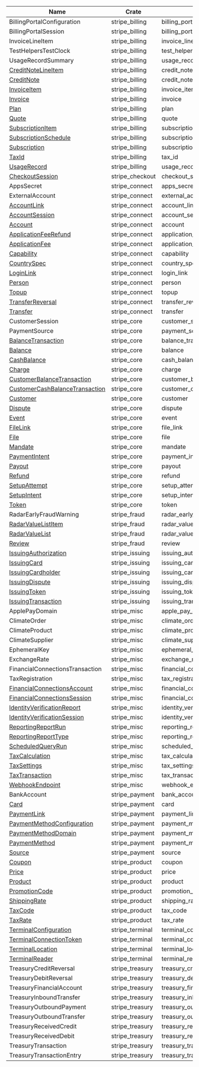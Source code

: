 | Name                                                                                             | Crate           | Feature Gate                      |
|--------------------------------------------------------------------------------------------------|-----------------|-----------------------------------|
| BillingPortalConfiguration                                                                       | stripe_billing  | billing_portal_configuration      |
| BillingPortalSession                                                                             | stripe_billing  | billing_portal_session            |
| InvoiceLineItem                                                                                  | stripe_billing  | invoice_line_item                 |
| TestHelpersTestClock                                                                             | stripe_billing  | test_helpers_test_clock           |
| UsageRecordSummary                                                                               | stripe_billing  | usage_record_summary              |
| [CreditNoteLineItem](https://stripe.com/docs/api/credit_notes/line_item)                         | stripe_billing  | credit_note_line_item             |
| [CreditNote](https://stripe.com/docs/api/credit_notes/object)                                    | stripe_billing  | credit_note                       |
| [InvoiceItem](https://stripe.com/docs/api/invoiceitems/object)                                   | stripe_billing  | invoice_item                      |
| [Invoice](https://stripe.com/docs/api/invoices/object)                                           | stripe_billing  | invoice                           |
| [Plan](https://stripe.com/docs/api/plans/object)                                                 | stripe_billing  | plan                              |
| [Quote](https://stripe.com/docs/api/quotes/object)                                               | stripe_billing  | quote                             |
| [SubscriptionItem](https://stripe.com/docs/api/subscription_items/object)                        | stripe_billing  | subscription_item                 |
| [SubscriptionSchedule](https://stripe.com/docs/api/subscription_schedules/object)                | stripe_billing  | subscription_schedule             |
| [Subscription](https://stripe.com/docs/api/subscriptions/object)                                 | stripe_billing  | subscription                      |
| [TaxId](https://stripe.com/docs/api/tax_ids/object)                                              | stripe_billing  | tax_id                            |
| [UsageRecord](https://stripe.com/docs/api/usage_records/object)                                  | stripe_billing  | usage_record                      |
| [CheckoutSession](https://stripe.com/docs/api/checkout/sessions/object)                          | stripe_checkout | checkout_session                  |
| AppsSecret                                                                                       | stripe_connect  | apps_secret                       |
| ExternalAccount                                                                                  | stripe_connect  | external_account                  |
| [AccountLink](https://stripe.com/docs/api/account_links/object)                                  | stripe_connect  | account_link                      |
| [AccountSession](https://stripe.com/docs/api/account_sessions/object)                            | stripe_connect  | account_session                   |
| [Account](https://stripe.com/docs/api/accounts/object)                                           | stripe_connect  | account                           |
| [ApplicationFeeRefund](https://stripe.com/docs/api/fee_refunds/object)                           | stripe_connect  | application_fee_refund            |
| [ApplicationFee](https://stripe.com/docs/api/application_fees/object)                            | stripe_connect  | application_fee                   |
| [Capability](https://stripe.com/docs/api/capabilities/object)                                    | stripe_connect  | capability                        |
| [CountrySpec](https://stripe.com/docs/api/country_specs/object)                                  | stripe_connect  | country_spec                      |
| [LoginLink](https://stripe.com/docs/api/account/login_link)                                      | stripe_connect  | login_link                        |
| [Person](https://stripe.com/docs/api/persons/object)                                             | stripe_connect  | person                            |
| [Topup](https://stripe.com/docs/api/topups/object)                                               | stripe_connect  | topup                             |
| [TransferReversal](https://stripe.com/docs/api/transfer_reversals/object)                        | stripe_connect  | transfer_reversal                 |
| [Transfer](https://stripe.com/docs/api/transfers/object)                                         | stripe_connect  | transfer                          |
| CustomerSession                                                                                  | stripe_core     | customer_session                  |
| PaymentSource                                                                                    | stripe_core     | payment_source                    |
| [BalanceTransaction](https://stripe.com/docs/api/balance_transactions/object)                    | stripe_core     | balance_transaction               |
| [Balance](https://stripe.com/docs/api/balance/balance_object)                                    | stripe_core     | balance                           |
| [CashBalance](https://stripe.com/docs/api/cash_balance/object)                                   | stripe_core     | cash_balance                      |
| [Charge](https://stripe.com/docs/api/charges/object)                                             | stripe_core     | charge                            |
| [CustomerBalanceTransaction](https://stripe.com/docs/api/customer_balance_transactions/object)   | stripe_core     | customer_balance_transaction      |
| [CustomerCashBalanceTransaction](https://stripe.com/docs/api/cash_balance_transactions/object)   | stripe_core     | customer_cash_balance_transaction |
| [Customer](https://stripe.com/docs/api/customers/object)                                         | stripe_core     | customer                          |
| [Dispute](https://stripe.com/docs/api/disputes/object)                                           | stripe_core     | dispute                           |
| [Event](https://stripe.com/docs/api/events/object)                                               | stripe_core     | event                             |
| [FileLink](https://stripe.com/docs/api/file_links/object)                                        | stripe_core     | file_link                         |
| [File](https://stripe.com/docs/api/files/object)                                                 | stripe_core     | file                              |
| [Mandate](https://stripe.com/docs/api/mandates/object)                                           | stripe_core     | mandate                           |
| [PaymentIntent](https://stripe.com/docs/api/payment_intents/object)                              | stripe_core     | payment_intent                    |
| [Payout](https://stripe.com/docs/api/payouts/object)                                             | stripe_core     | payout                            |
| [Refund](https://stripe.com/docs/api/refunds/object)                                             | stripe_core     | refund                            |
| [SetupAttempt](https://stripe.com/docs/api/setup_attempts/object)                                | stripe_core     | setup_attempt                     |
| [SetupIntent](https://stripe.com/docs/api/setup_intents/object)                                  | stripe_core     | setup_intent                      |
| [Token](https://stripe.com/docs/api/tokens/object)                                               | stripe_core     | token                             |
| RadarEarlyFraudWarning                                                                           | stripe_fraud    | radar_early_fraud_warning         |
| [RadarValueListItem](https://stripe.com/docs/api/radar/value_list_items/object)                  | stripe_fraud    | radar_value_list_item             |
| [RadarValueList](https://stripe.com/docs/api/radar/value_lists/object)                           | stripe_fraud    | radar_value_list                  |
| [Review](https://stripe.com/docs/api/radar/reviews/object)                                       | stripe_fraud    | review                            |
| [IssuingAuthorization](https://stripe.com/docs/api/issuing/authorizations/object)                | stripe_issuing  | issuing_authorization             |
| [IssuingCard](https://stripe.com/docs/api/issuing/cards/object)                                  | stripe_issuing  | issuing_card                      |
| [IssuingCardholder](https://stripe.com/docs/api/issuing/cardholders/object)                      | stripe_issuing  | issuing_cardholder                |
| [IssuingDispute](https://stripe.com/docs/api/issuing/disputes/object)                            | stripe_issuing  | issuing_dispute                   |
| [IssuingToken](https://stripe.com/docs/api/issuing/tokens/object)                                | stripe_issuing  | issuing_token                     |
| [IssuingTransaction](https://stripe.com/docs/api/issuing/transactions/object)                    | stripe_issuing  | issuing_transaction               |
| ApplePayDomain                                                                                   | stripe_misc     | apple_pay_domain                  |
| ClimateOrder                                                                                     | stripe_misc     | climate_order                     |
| ClimateProduct                                                                                   | stripe_misc     | climate_product                   |
| ClimateSupplier                                                                                  | stripe_misc     | climate_supplier                  |
| EphemeralKey                                                                                     | stripe_misc     | ephemeral_key                     |
| ExchangeRate                                                                                     | stripe_misc     | exchange_rate                     |
| FinancialConnectionsTransaction                                                                  | stripe_misc     | financial_connections_transaction |
| TaxRegistration                                                                                  | stripe_misc     | tax_registration                  |
| [FinancialConnectionsAccount](https://stripe.com/docs/api/financial_connections/accounts/object) | stripe_misc     | financial_connections_account     |
| [FinancialConnectionsSession](https://stripe.com/docs/api/financial_connections/sessions/object) | stripe_misc     | financial_connections_session     |
| [IdentityVerificationReport](https://stripe.com/docs/api/identity/verification_reports/object)   | stripe_misc     | identity_verification_report      |
| [IdentityVerificationSession](https://stripe.com/docs/api/identity/verification_sessions/object) | stripe_misc     | identity_verification_session     |
| [ReportingReportRun](https://stripe.com/docs/api/reporting/report_run/object)                    | stripe_misc     | reporting_report_run              |
| [ReportingReportType](https://stripe.com/docs/api/reporting/report_type/object)                  | stripe_misc     | reporting_report_type             |
| [ScheduledQueryRun](https://stripe.com/docs/api/sigma/scheduled_queries/object)                  | stripe_misc     | scheduled_query_run               |
| [TaxCalculation](https://stripe.com/docs/api/tax/calculations/object)                            | stripe_misc     | tax_calculation                   |
| [TaxSettings](https://stripe.com/docs/api/tax/settings/object)                                   | stripe_misc     | tax_settings                      |
| [TaxTransaction](https://stripe.com/docs/api/tax/transactions/object)                            | stripe_misc     | tax_transaction                   |
| [WebhookEndpoint](https://stripe.com/docs/api/webhook_endpoints/object)                          | stripe_misc     | webhook_endpoint                  |
| BankAccount                                                                                      | stripe_payment  | bank_account                      |
| [Card](https://stripe.com/docs/api/cards/object)                                                 | stripe_payment  | card                              |
| [PaymentLink](https://stripe.com/docs/api/payment_links/payment_links/object)                    | stripe_payment  | payment_link                      |
| [PaymentMethodConfiguration](https://stripe.com/docs/api/payment_method_configurations/object)   | stripe_payment  | payment_method_configuration      |
| [PaymentMethodDomain](https://stripe.com/docs/api/payment_method_domains/object)                 | stripe_payment  | payment_method_domain             |
| [PaymentMethod](https://stripe.com/docs/api/payment_methods/object)                              | stripe_payment  | payment_method                    |
| [Source](https://stripe.com/docs/api/sources/object)                                             | stripe_payment  | source                            |
| [Coupon](https://stripe.com/docs/api/coupons/object)                                             | stripe_product  | coupon                            |
| [Price](https://stripe.com/docs/api/prices/object)                                               | stripe_product  | price                             |
| [Product](https://stripe.com/docs/api/products/object)                                           | stripe_product  | product                           |
| [PromotionCode](https://stripe.com/docs/api/promotion_codes/object)                              | stripe_product  | promotion_code                    |
| [ShippingRate](https://stripe.com/docs/api/shipping_rates/object)                                | stripe_product  | shipping_rate                     |
| [TaxCode](https://stripe.com/docs/api/tax_codes/object)                                          | stripe_product  | tax_code                          |
| [TaxRate](https://stripe.com/docs/api/tax_rates/object)                                          | stripe_product  | tax_rate                          |
| [TerminalConfiguration](https://stripe.com/docs/api/terminal/configuration/object)               | stripe_terminal | terminal_configuration            |
| [TerminalConnectionToken](https://stripe.com/docs/api/terminal/connection_tokens/object)         | stripe_terminal | terminal_connection_token         |
| [TerminalLocation](https://stripe.com/docs/api/terminal/locations/object)                        | stripe_terminal | terminal_location                 |
| [TerminalReader](https://stripe.com/docs/api/terminal/readers/object)                            | stripe_terminal | terminal_reader                   |
| TreasuryCreditReversal                                                                           | stripe_treasury | treasury_credit_reversal          |
| TreasuryDebitReversal                                                                            | stripe_treasury | treasury_debit_reversal           |
| TreasuryFinancialAccount                                                                         | stripe_treasury | treasury_financial_account        |
| TreasuryInboundTransfer                                                                          | stripe_treasury | treasury_inbound_transfer         |
| TreasuryOutboundPayment                                                                          | stripe_treasury | treasury_outbound_payment         |
| TreasuryOutboundTransfer                                                                         | stripe_treasury | treasury_outbound_transfer        |
| TreasuryReceivedCredit                                                                           | stripe_treasury | treasury_received_credit          |
| TreasuryReceivedDebit                                                                            | stripe_treasury | treasury_received_debit           |
| TreasuryTransaction                                                                              | stripe_treasury | treasury_transaction              |
| TreasuryTransactionEntry                                                                         | stripe_treasury | treasury_transaction_entry        |